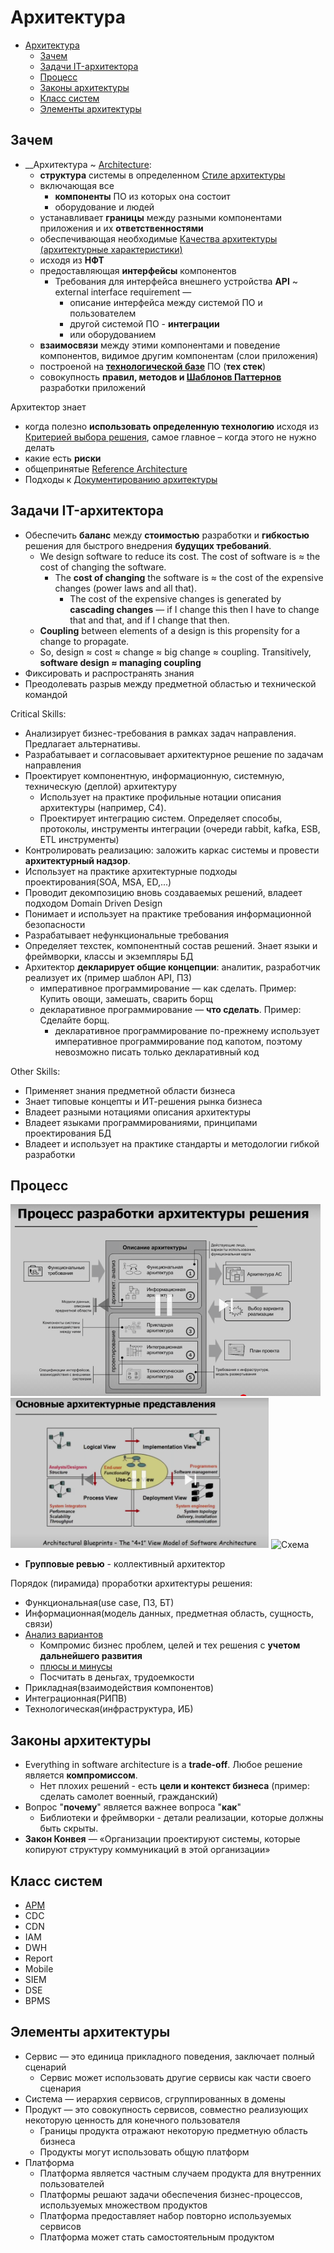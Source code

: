 # Архитектура

- [Архитектура](#архитектура)
  - [Зачем](#зачем)
  - [Задачи IT-архитектора](#задачи-it-архитектора)
  - [Процесс](#процесс)
  - [Законы архитектуры](#законы-архитектуры)
  - [Класс систем](#класс-систем)
  - [Элементы архитектуры](#элементы-архитектуры)

## Зачем

- __Архитектура ~ [Architecture](https://docs.microsoft.com/ru-ru/azure/architecture/guide/):
  - __структура__ системы в определенном [Стиле архитектуры](arch.styles.md)
  - включающая все
    - __компоненты__ ПО из которых она состоит
    - оборудование и людей
  - устанавливает __границы__ между разными компонентами приложения и их __ответственностями__
  - обеспечивающая необходимые [Качества архитектуры (архитектурные характеристики)](arch.ability.md)
  - исходя из __НФТ__
  - предоставляющая __интерфейсы__ компонентов
    - Требования для интерфейса внешнего устройства __API__ ~ external interface requirement —
      - описание интерфейса между системой ПО и пользователем
      - другой системой ПО - __интеграции__
      - или оборудованием
  - __взаимосвязи__ между этими компонентами и поведение компонентов, видимое другим компонентам (слои приложения)
  - построеной на __[технологической базе](../technology/technology.md)__ ПО (__тех стек__)
  - совокупность __правил, методов и [Шаблонов Паттернов](pattern/patterns.md)__ разработки приложений

Архитектор знает

- когда полезно __использовать определенную технологию__ исходя из [Критерией выбора решения](arch.criteria.md), самое главное – когда этого не нужно делать
- какие есть __риски__
- общепринятые [Reference Architecture](arch.ref.md)
- Подходы к [Документированию архитектуры](pattern/pattern.docs.md)

## Задачи IT-архитектора

- Обеспечить __баланс__ между __стоимостью__ разработки и __гибкостью__ решения для быстрого внедрения __будущих требований__.
  - We design software to reduce its cost. The cost of software is ≈ the cost of changing the software.
    - The __cost of changing__ the software is ≈ the cost of the expensive changes (power laws and all that).
      - The cost of the expensive changes is generated by __cascading changes__ — if I change this then I have to change that and that, and if I change that then.
  - __Coupling__ between elements of a design is this propensity for a change to propagate.
  - So, design ≈ cost ≈ change ≈ big change ≈ coupling. Transitively, __software design ≈ managing coupling__
- Фиксировать и распространять знания
- Преодолевать разрыв между предметной областью и технической командой

Critical Skills:

- Анализирует бизнес-требования в рамках задач направления. Предлагает альтернативы.
- Разрабатывает и согласовывает архитектурное решение по задачам направления
- Проектирует компонентную, информационную, системную, техническую (деплой) архитектуру
  - Использует на практике профильные нотации описания архитектуры (например, C4).
  - Проектирует интеграцию систем. Определяет способы, протоколы, инструменты интеграции (очереди rabbit, kafka, ESB, ETL инструменты)
- Контролировать реализацию: заложить каркас системы и провести __архитектурный надзор__.
- Использует на практике архитектурные подходы проектирования(SOA, MSA, ED,...)
- Проводит декомпозицию вновь создаваемых решений, владеет подходом Domain Driven Design
- Понимает и иcпользует на практике требования информационной безопасности
- Разрабатывает нефункциональные требования
- Определяет техстек, компонентный состав решений. Знает языки и фреймворки, классы и экземпляры БД
- Архитектор __декларирует общие концепции__: аналитик, разработчик реализует их (пример шаблон API, ПЗ)
  - императивное программирование — как сделать. Пример: Купить овощи, замешать, сварить борщ
  - декларативное программирование — __что сделать__. Пример: Сделайте борщ.
    - декларативное программирование по-прежнему использует императивное программирование под капотом, поэтому невозможно писать только декларативный код

Other Skills:

- Применяет знания предметной области бизнеса
- Знает типовые концепты и ИТ-решения рынка бизнеса
- Владеет разными нотациями описания архитектуры
- Владеет языками программированиями, принципами проектирования БД
- Владеет и использует на практике стандарты и методологии гибкой разработки

## Процесс

![process](../img/arch/arch.process.png)
![view](../img/arch/arch.view.png)
![Схема](http://www.plantuml.com/plantuml/proxy?cache=no&src=https://raw.githubusercontent.com/daemon110282/daemon110282.github.io/master/arch/arch.puml)

- __Групповые ревью__ - коллективный архитектор

Порядок (пирамида) проработки архитектуры решения:

- Функциональная(use case, ПЗ, БТ)
- Информационная(модель данных, предметная область, сущность, связи)
- [Анализ вариантов](alternative.md)
  - Компромис бизнес проблем, целей и тех решения с __учетом дальнейшего развития__
  - [плюсы и минусы](https://docs.microsoft.com/ru-ru/azure/architecture/guide/architecture-styles/#consider-challenges-and-benefits)
  - Посчитать в деньгах, трудоемкости
- Прикладная(взаимодействия компонентов)
- Интеграционная(РИПВ)
- Технологическая(инфраструктура, ИБ)

## Законы архитектуры

- Everything in software architecture is a __trade-off__. Любое решение является __компромиссом__.
  - Нет плохих решений - есть __цели и контекст бизнеса__ (пример: сделать самолет военный, гражданский)
- Вопрос "__почему__" является важнее вопроса "__как__"
  - Библиотеки и фреймворки - детали реализации, которые должны быть скрыты.
- __Закон Конвея__ — «Организации проектируют системы, которые копируют структуру коммуникаций в этой организации»

## Класс систем

- [APM](system.class/apm.md)
- CDC
- CDN
- IAM
- DWH
- Report
- Mobile
- SIEM
- DSE
- BPMS

## Элементы архитектуры

- Сервис — это единица прикладного поведения, заключает полный сценарий
  - Сервис может использовать другие сервисы как части своего сценария
- Система — иерархия сервисов, сгруппированных в домены
- Продукт — это совокупность сервисов, совместно реализующих некоторую ценность для конечного пользователя
  - Границы продукта отражают некоторую предметную область бизнеса
  - Продукты могут использовать общую платформ
- Платформа
  - Платформа является частным случаем продукта для внутренних пользователей
  - Платформы решают задачи обеспечения бизнес-процессов, используемых множеством продуктов
  - Платформа предоставляет набор повторно используемых сервисов
  - Платформа может стать самостоятельным продуктом
